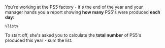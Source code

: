 You're working at the PS5 factory - it's the end of the year and your manager hands you a report showing **how many** PS5's were produced **each day**:

```python+copy
%list%
```

To start off, she's asked you to calculate the **total number** of PS5's produced this year - sum the list.
